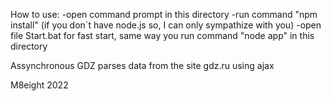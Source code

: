 How to use:
    -open command prompt in this directory
    -run command "npm install" (if you don`t have node.js so, I can only sympathize with you)
    -open file Start.bat for fast start, same way you run command "node app" in this directory

Assynchronous GDZ parses data from the site gdz.ru using ajax

M8eight 2022